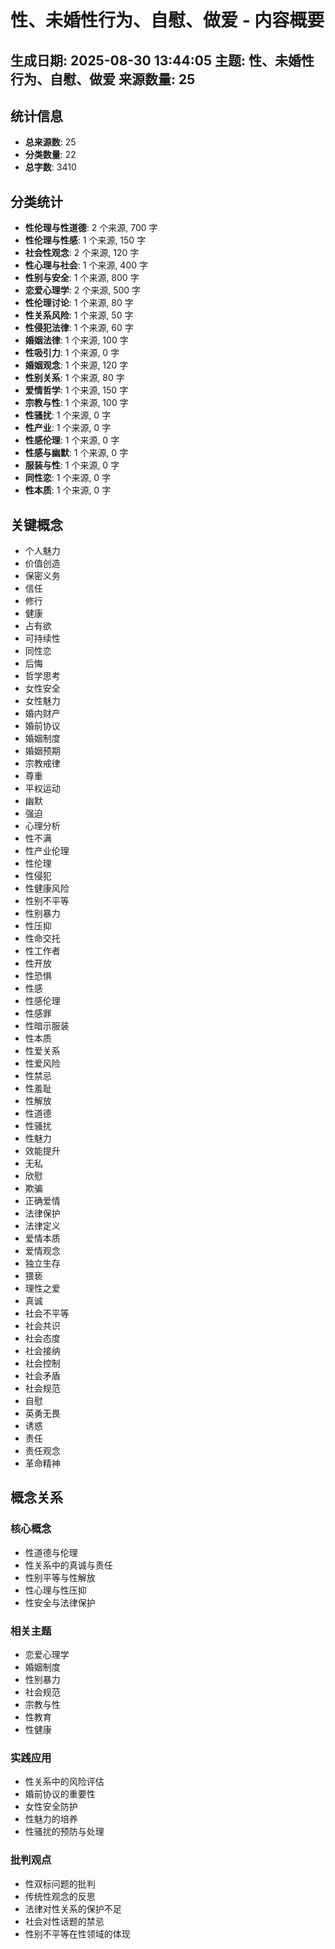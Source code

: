 # 性、未婚性行为、自慰、做爱 - 内容概要
**生成日期**: 2025-08-30 13:44:05
**主题**: 性、未婚性行为、自慰、做爱
**来源数量**: 25
---

## 统计信息

- **总来源数**: 25
- **分类数量**: 22
- **总字数**: 3410

## 分类统计

- **性伦理与性道德**: 2 个来源, 700 字
- **性伦理与性感**: 1 个来源, 150 字
- **社会性观念**: 2 个来源, 120 字
- **性心理与社会**: 1 个来源, 400 字
- **性别与安全**: 1 个来源, 800 字
- **恋爱心理学**: 2 个来源, 500 字
- **性伦理讨论**: 1 个来源, 80 字
- **性关系风险**: 1 个来源, 50 字
- **性侵犯法律**: 1 个来源, 60 字
- **婚姻法律**: 1 个来源, 100 字
- **性吸引力**: 1 个来源, 0 字
- **婚姻观念**: 1 个来源, 120 字
- **性别关系**: 1 个来源, 80 字
- **爱情哲学**: 1 个来源, 150 字
- **宗教与性**: 1 个来源, 100 字
- **性骚扰**: 1 个来源, 0 字
- **性产业**: 1 个来源, 0 字
- **性感伦理**: 1 个来源, 0 字
- **性感与幽默**: 1 个来源, 0 字
- **服装与性**: 1 个来源, 0 字
- **同性恋**: 1 个来源, 0 字
- **性本质**: 1 个来源, 0 字

## 关键概念

- 个人魅力
- 价值创造
- 保密义务
- 信任
- 修行
- 健康
- 占有欲
- 可持续性
- 同性恋
- 后悔
- 哲学思考
- 女性安全
- 女性魅力
- 婚内财产
- 婚前协议
- 婚姻制度
- 婚姻预期
- 宗教戒律
- 尊重
- 平权运动
- 幽默
- 强迫
- 心理分析
- 性不满
- 性产业伦理
- 性伦理
- 性侵犯
- 性健康风险
- 性别不平等
- 性别暴力
- 性压抑
- 性命交托
- 性工作者
- 性开放
- 性恐惧
- 性感
- 性感伦理
- 性感罪
- 性暗示服装
- 性本质
- 性爱关系
- 性爱风险
- 性禁忌
- 性羞耻
- 性解放
- 性道德
- 性骚扰
- 性魅力
- 效能提升
- 无私
- 欣慰
- 欺骗
- 正确爱情
- 法律保护
- 法律定义
- 爱情本质
- 爱情观念
- 独立生存
- 猥亵
- 理性之爱
- 真诚
- 社会不平等
- 社会共识
- 社会态度
- 社会接纳
- 社会控制
- 社会矛盾
- 社会规范
- 自慰
- 英勇无畏
- 诱惑
- 责任
- 责任观念
- 革命精神

## 概念关系

### 核心概念
- 性道德与伦理
- 性关系中的真诚与责任
- 性别平等与性解放
- 性心理与性压抑
- 性安全与法律保护

### 相关主题
- 恋爱心理学
- 婚姻制度
- 性别暴力
- 社会规范
- 宗教与性
- 性教育
- 性健康

### 实践应用
- 性关系中的风险评估
- 婚前协议的重要性
- 女性安全防护
- 性魅力的培养
- 性骚扰的预防与处理

### 批判观点
- 性双标问题的批判
- 传统性观念的反思
- 法律对性关系的保护不足
- 社会对性话题的禁忌
- 性别不平等在性领域的体现


